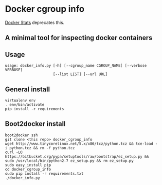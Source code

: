 # Docker cgroup info

[Docker Stats](https://docs.docker.com/reference/commandline/cli/#stats) deprecates this.

## A minimal tool for inspecting docker containers

## Usage
```
usage: docker_info.py [-h] [--cgroup_name CGROUP_NAME] [--verbose VERBOSE]
                      [--list LIST] [--url URL]
```

## General install
```
virtualenv env
. env/bin/activate
pip install -r requirements
```

## Boot2docker install
```
boot2docker ssh
git clone <this repo> docker_cgroup_info
wget http://www.tinycorelinux.net/5.x/x86/tcz/python.tcz && tce-load -i python.tcz && rm -f python.tcz
curl -LO https://bitbucket.org/pypa/setuptools/raw/bootstrap/ez_setup.py && sudo /usr/local/bin/python2.7 ez_setup.py && rm ez_setup.py
sudo easy_install pip
cd docker_cgroup_info
sudo pip install -r requirements.txt
./docker_info.py
```
